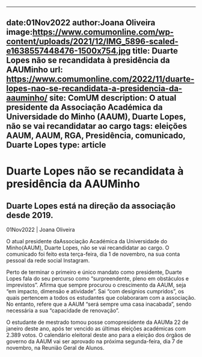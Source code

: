 
---
date:01Nov2022
author:Joana Oliveira
image:https://www.comumonline.com/wp-content/uploads/2021/12/IMG_5896-scaled-e1638557448476-1500x754.jpg
title: Duarte Lopes não se recandidata à presidência da AAUMinho
url: https://www.comumonline.com/2022/11/duarte-lopes-nao-se-recandidata-a-presidencia-da-aauminho/
site: ComUM
description: O atual presidente da Associação Académica da Universidade do Minho (AAUM), Duarte Lopes, não se vai recandidatar ao cargo
tags: eleições AAUM, AAUM, RGA, Presidência, comunicado, Duarte Lopes
type: article
---


# Duarte Lopes não se recandidata à presidência da AAUMinho

## Duarte Lopes está na direção da associação desde 2019.

01Nov2022 | Joana Oliveira

O atual presidente daAssociação Académica da Universidade do Minho(AAUM), Duarte Lopes, não se vai recandidatar ao cargo. O comunicado foi feito esta terça-feira, dia 1 de novembro, na sua conta pessoal da rede social Instagram.

Perto de terminar o primeiro e único mandato como presidente, Duarte Lopes fala do seu percurso como “surpreendente, pleno em obstáculos e imprevistos”. Afirma que sempre procurou o crescimento da AAUM, seja “em impacto, dimensão e atividade”. Sai “com desígnios cumpridos”, os quais pertencem a todos os estudantes que colaboraram com a associação. No entanto, refere que a AAUM “será sempre uma casa inacabada”, sendo necessária a sua “capacidade de renovação”.

O estudante de mestrado tomou posse comopresidente da AAUMa 22 de janeiro deste ano, após ter vencido as últimas eleições académicas com 2.389 votos. O calendário eleitoral deste ano para a eleição dos órgãos de governo da AAUM vai ser aprovado na próxima segunda-feira, dia 7 de novembro, na Reunião Geral de Alunos.

